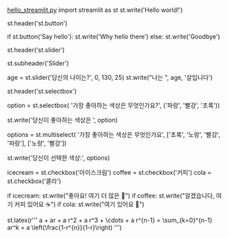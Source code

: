 [hello_streamlit.py](https://github.com/user-attachments/files/22594565/hello_streamlit.py)
import streamlit as st
st.write('Hello world!')

st.header('st.button')

if st.button('Say hello'):
     st.write('Why hello there')
else:
     st.write('Goodbye')

st.header('st.slider')

st.subheader('Slider')

age = st.slider('당신의 나이는?', 0, 130, 25)
st.write("나는 ", age, '살입니다')

st.header('st.selectbox')

option = st.selectbox(
     '가장 좋아하는 색상은 무엇인가요?',
     ('파랑', '빨강', '초록'))

st.write('당신이 좋아하는 색상은 ', option)

options = st.multiselect(
     '가장 좋아하는 색상은 무엇인가요',
     ['초록', '노랑', '빨강', '파랑'],
     ['노랑', '빨강'])

st.write('당신이 선택한 색상:', options)

icecream = st.checkbox('아이스크림')
coffee = st.checkbox('커피')
cola = st.checkbox('콜라')

if icecream:
     st.write("좋아요! 여기 더 많은 🍦")
if coffee: 
     st.write("알겠습니다, 여기 커피 있어요 ☕")
if cola:
     st.write("여기 있어요 🥤")

st.latex(r'''
a + ar + a r^2 + a r^3 + \cdots + a r^{n-1} =
\sum_{k=0}^{n-1} ar^k =
a \left(\frac{1-r^{n}}{1-r}\right)
''')
